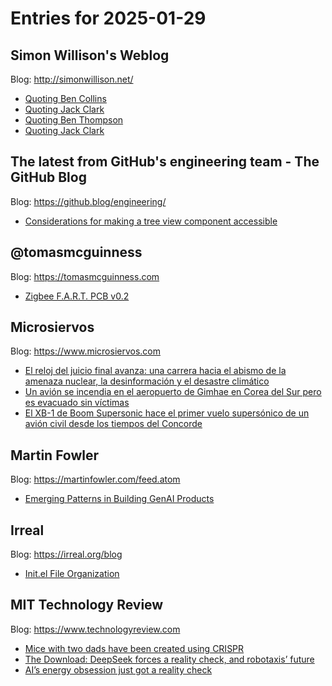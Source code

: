 # Entries for 2025-01-29
## Simon Willison's Weblog 
Blog: http://simonwillison.net/ 

- [Quoting Ben Collins](https://simonwillison.net/2025/Jan/28/ben-collins/#atom-everything)
- [Quoting Jack Clark](https://simonwillison.net/2025/Jan/28/jack-clark-r1/#atom-everything)
- [Quoting Ben Thompson](https://simonwillison.net/2025/Jan/28/ben-thompson/#atom-everything)
- [Quoting Jack Clark](https://simonwillison.net/2025/Jan/28/jack-clark/#atom-everything)
## The latest from GitHub's engineering team - The GitHub Blog 
Blog: https://github.blog/engineering/ 

- [Considerations for making a tree view component accessible](https://github.blog/engineering/user-experience/considerations-for-making-a-tree-view-component-accessible/)
## @tomasmcguinness 
Blog: https://tomasmcguinness.com 

- [Zigbee F.A.R.T. PCB v0.2](https://tomasmcguinness.com/2025/01/28/zigbee-f-a-r-t-pcb-v0-2/)
## Microsiervos 
Blog: https://www.microsiervos.com 

- [El reloj del juicio final avanza: una carrera hacia el abismo de la amenaza nuclear, la desinformación y el desastre climático](https://www.microsiervos.com/archivo/mundoreal/reloj-juicio-final-avanza-carrera-abismo-amenaza-nuclear-desinformacion-desastre-climatico.html)
- [Un avión se incendia en el aeropuerto de Gimhae en Corea del Sur pero es evacuado sin víctimas](https://www.microsiervos.com/archivo/aerotrastorno/avion-incendia-corea-sur.html)
- [El XB-1 de Boom Supersonic hace el primer vuelo supersónico de un avión civil desde los tiempos del Concorde](https://www.microsiervos.com/archivo/aerotrastorno/xb1-rompe-barrera-sonido.html)
## Martin Fowler 
Blog: https://martinfowler.com/feed.atom 

- [Emerging Patterns in Building GenAI Products](https://martinfowler.com/articles/gen-ai-patterns/)
## Irreal 
Blog: https://irreal.org/blog 

- [Init.el File Organization](https://irreal.org/blog/?p=12747)
## MIT Technology Review 
Blog: https://www.technologyreview.com 

- [Mice with two dads have been created using CRISPR](https://www.technologyreview.com/2025/01/28/1110613/mice-with-two-dads-crispr/)
- [The Download: DeepSeek forces a reality check, and robotaxis’ future](https://www.technologyreview.com/2025/01/28/1110608/the-download-deepseek-forces-a-reality-check-and-robotaxis-future/)
- [AI’s energy obsession just got a reality check](https://www.technologyreview.com/2025/01/28/1110599/ais-energy-obsession-gets-a-reality-check/)